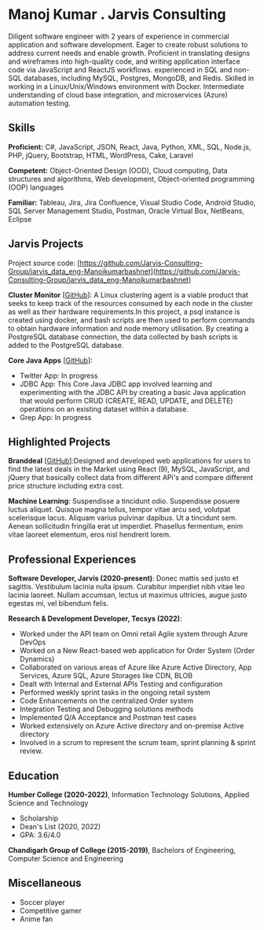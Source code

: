 # Manoj Kumar . Jarvis Consulting

Diligent software engineer with 2 years of experience in commercial application and software development. Eager to create robust solutions to address current needs and enable growth. Proficient in translating designs and wireframes into high-quality code, and writing application interface code via JavaScript and ReactJS workflows. experienced in SQL and non-SQL databases, including MySQL, Postgres, MongoDB, and Redis. Skilled in working in a Linux/Unix/Windows environment with Docker. Intermediate understanding of cloud base integration, and microservices (Azure) automation testing.

## Skills

**Proficient:** C#, JavaScript, JSON, React, Java, Python, XML, SQL, Node.js, PHP, jQuery, Bootstrap, HTML, WordPress, Cake, Laravel

**Competent:** Object-Oriented Design (OOD), Cloud computing, Data structures and algorithms, Web development, Object-oriented programming (OOP) languages

**Familiar:** Tableau, Jira, Jira Confluence, Visual Studio Code, Android Studio, SQL Server Management Studio, Postman, Oracle Virtual Box, NetBeans, Eclipse

## Jarvis Projects

Project source code: [https://github.com/Jarvis-Consulting-Group/jarvis_data_eng-Manojkumarbashnet](https://github.com/Jarvis-Consulting-Group/jarvis_data_eng-Manojkumarbashnet)


**Cluster Monitor** [[GitHub](https://github.com/Jarvis-Consulting-Group/jarvis_data_eng-Manojkumarbashnet/tree/master/linux_sql)]: A Linux clustering agent is a viable product that seeks to keep track of the resources consumed by each node in the cluster as well as their hardware requirements.In this project, a psql instance is created using docker, and bash scripts are then used to perform commands to obtain hardware information and node memory utilisation. By creating a PostgreSQL database connection, the data collected by bash scripts is added to the PostgreSQL database.

**Core Java Apps** [[GitHub](https://github.com/Jarvis-Consulting-Group/jarvis_data_eng-Manojkumarbashnet/tree/master/core_java)]:
      
  - Twitter App: In progress
  - JDBC App: This Core Java JDBC app involved learning and experimenting with the JDBC API by creating a basic Java application that would perform CRUD (CREATE, READ, UPDATE, and DELETE) operations on an existing dataset within a database.
  - Grep App: In progress

<!-- **Springboot App** [[GitHub](https://github.com/Jarvis-Consulting-Group/jarvis_data_eng-Manojkumarbashnet/tree/master/springboot)]: Not Started

**Python Data Analytics** [[GitHub](https://github.com/Jarvis-Consulting-Group/jarvis_data_eng-Manojkumarbashnet/tree/master/python_data_anlytics)]: Not Started

**Hadoop** [[GitHub](https://github.com/Jarvis-Consulting-Group/jarvis_data_eng-Manojkumarbashnet/tree/master/hadoop)]: Not Started

**Spark** [[GitHub](https://github.com/Jarvis-Consulting-Group/jarvis_data_eng-Manojkumarbashnet/tree/master/spark)]: Not Started

**Cloud/DevOps** [[GitHub](https://github.com/Jarvis-Consulting-Group/jarvis_data_eng-Manojkumarbashnet/tree/master/cloud_devops)]: Not Started -->


## Highlighted Projects
**Branddeal** [[GitHub](https://github.com/jarviscanada/jarvis_profile_builder)]:Designed and developed web applications for users to find the latest deals in the Market using React (9), MySQL, JavaScript, and jQuery that basically collect data from different APi's and compare different price structure including extra cost.

**Machine Learning**: Suspendisse a tincidunt odio. Suspendisse posuere luctus aliquet. Quisque magna tellus, tempor vitae arcu sed, volutpat scelerisque lacus. Aliquam varius pulvinar dapibus. Ut a tincidunt sem. Aenean sollicitudin fringilla erat ut imperdiet. Phasellus fermentum, enim vitae laoreet elementum, eros nisl hendrerit lorem.


## Professional Experiences

**Software Developer, Jarvis (2020-present)**: Donec mattis sed justo et sagittis. Vestibulum lacinia nulla ipsum. Curabitur imperdiet nibh vitae leo lacinia laoreet. Nullam accumsan, lectus ut maximus ultricies, augue justo egestas mi, vel bibendum felis.

**Research & Development Developer, Tecsys  (2022)**:
- Worked under the API team on Omni retail Agile system through Azure DevOps 
- Worked on a New React-based web application for Order System (Order Dynamics)
-	Collaborated on various areas of Azure like Azure Active Directory, App Services, Azure SQL, Azure Storages like CDN, BLOB
-	Dealt with Internal and External APIs Testing and configuration 
-	Performed weekly sprint tasks in the ongoing retail system 
-	Code Enhancements on the centralized Order system
-	Integration Testing and Debugging solutions methods 
-	Implemented Q/A Acceptance and Postman test cases
-	Worked extensively on Azure Active directory and on-premise Active directory
-	Involved in a scrum to represent the scrum team, sprint planning & sprint review.

## Education
**Humber College (2020-2022)**, Information Technology Solutions, Applied Science and Technology
- Scholarship
- Dean's List (2020, 2022)
- GPA: 3.6/4.0

**Chandigarh Group of College (2015-2019)**, Bachelors of Engineering, Computer Science and Engineering


## Miscellaneous
- Soccer player
- Competitive gamer
- Anime fan